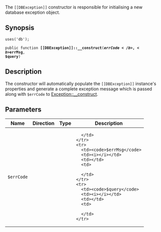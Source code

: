 The `[[DBException]]` constructor is responsible for initialising a new
database exception object.

## Synopsis

<code>uses('db');</code>

<code>public function <b>[[DBException]]::__construct</b>(<b>$errCode</b>, <b>$errMsg</b>, <b>$query</b>)</code>

## Description

The constructor will automatically populate the `[[DBException]]`
instance's properties and generate a complete exception message which is
passed along with `$errCode` to [Exception::__construct](http://www.php.net/manual/en/exception.construct.php).

## Parameters

<table>
  <thead>
    <tr>
      <th>Name</th>
      <th>Direction</th>
      <th>Type</th>
      <th>Description</th>
    </tr>
  </thead>
  <tbody>
    <tr>
      <td><code>$errCode</code>
      <td><i></i></td>
      <td></td>
      <td>

      </td>
    </tr>
    <tr>
      <td><code>$errMsg</code>
      <td><i></i></td>
      <td></td>
      <td>

      </td>
    </tr>
    <tr>
      <td><code>$query</code>
      <td><i></i></td>
      <td></td>
      <td>

      </td>
    </tr>
  </tbody>
</table>

